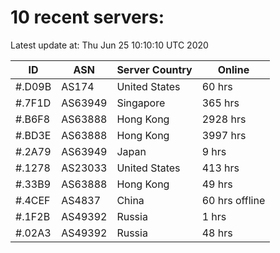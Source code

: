 # 10 recent servers:

Latest update at: Thu Jun 25 10:10:10 UTC 2020

| ID | ASN | Server Country | Online |
| -- | --- | -------------- | ------ |
| #.D09B | AS174 | United States | 60 hrs |
| #.7F1D | AS63949 | Singapore | 365 hrs |
| #.B6F8 | AS63888 | Hong Kong | 2928 hrs |
| #.BD3E | AS63888 | Hong Kong | 3997 hrs |
| #.2A79 | AS63949 | Japan | 9 hrs |
| #.1278 | AS23033 | United States | 413 hrs |
| #.33B9 | AS63888 | Hong Kong | 49 hrs |
| #.4CEF | AS4837 | China | 60 hrs offline |
| #.1F2B | AS49392 | Russia | 1 hrs |
| #.02A3 | AS49392 | Russia | 48 hrs |

